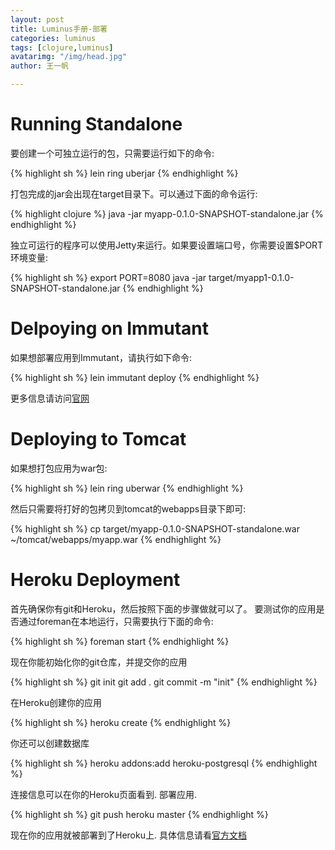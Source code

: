 ```yaml
---
layout: post
title: Luminus手册-部署
categories: luminus
tags: [clojure,luminus]
avatarimg: "/img/head.jpg"
author: 王一帆

---
```


Running Standalone
==================

要创建一个可独立运行的包，只需要运行如下的命令:

{% highlight sh %}
lein ring uberjar
{% endhighlight %}

打包完成的jar会出现在target目录下。可以通过下面的命令运行:

{% highlight clojure %}
java -jar myapp-0.1.0-SNAPSHOT-standalone.jar
{% endhighlight %}

独立可运行的程序可以使用Jetty来运行。如果要设置端口号，你需要设置\$PORT
环境变量:

{% highlight sh %}
export PORT=8080
java -jar target/myapp1-0.1.0-SNAPSHOT-standalone.jar
{% endhighlight %}

Delpoying on Immutant
=====================

如果想部署应用到Immutant，请执行如下命令:

{% highlight sh %}
lein immutant deploy
{% endhighlight %}

更多信息请访问[官网](http://immutant.org/tutorials/deploying/index.html)

Deploying to Tomcat
===================

如果想打包应用为war包:

{% highlight sh %}
lein ring uberwar
{% endhighlight %}

然后只需要将打好的包拷贝到tomcat的webapps目录下即可:

{% highlight sh %}
cp target/myapp-0.1.0-SNAPSHOT-standalone.war ~/tomcat/webapps/myapp.war
{% endhighlight %}

<!-- more -->

Heroku Deployment
=================

首先确保你有git和Heroku，然后按照下面的步骤做就可以了。
要测试你的应用是否通过foreman在本地运行，只需要执行下面的命令:

{% highlight sh %}
foreman start
{% endhighlight %}

现在你能初始化你的git仓库，并提交你的应用

{% highlight sh %}
git init
git add .
git commit -m "init"
{% endhighlight %}

在Heroku创建你的应用

{% highlight sh %}
heroku create
{% endhighlight %}

你还可以创建数据库

{% highlight sh %}
heroku addons:add heroku-postgresql
{% endhighlight %}

连接信息可以在你的Heroku页面看到. 部署应用.

{% highlight sh %}
git push heroku master
{% endhighlight %}

现在你的应用就被部署到了Heroku上.
具体信息请看[官方文档](https://devcenter.heroku.com/articles/clojure)

